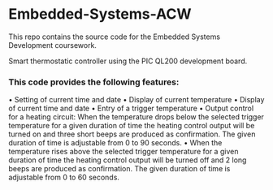 # Embedded-Systems-ACW
This repo contains the source code for the Embedded Systems Development coursework.

Smart thermostatic controller using the PIC QL200 development board. 

### This code provides the following features: 
• Setting of current time and date 
• Display of current temperature 
• Display of current time and date 
• Entry of a trigger temperature 
• Output control for a heating circuit: When the temperature drops below the selected trigger temperature for a given duration of time the heating control output will be turned on and three short beeps are produced as confirmation. The given duration of time is adjustable from 0 to 90 seconds. 
• When the temperature rises above the selected trigger temperature for a given duration of time the heating control output will be turned off and 2 long beeps are produced as confirmation. The given duration of time is adjustable from 0 to 60 seconds.
